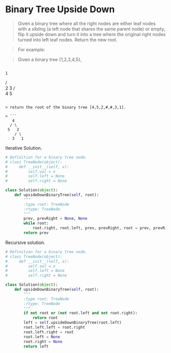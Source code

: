 # Binary Tree Upside Down

> Given a binary tree where all the right nodes are either leaf nodes with a sibling (a left node that shares the same parent node) or empty, flip it upside down and turn it into a tree where the original right nodes turned into left leaf nodes. Return the new root.

> For example:

> Given a binary tree {1,2,3,4,5},

> ```
    1
   / \
  2   3
 / \
4   5
```

> return the root of the binary tree [4,5,2,#,#,3,1].

> ```
   4
  / \
 5   2
    / \
   3   1  
```

Iterative Solution.

```Python
# Definition for a binary tree node.
# class TreeNode(object):
#     def __init__(self, x):
#         self.val = x
#         self.left = None
#         self.right = None

class Solution(object):
    def upsideDownBinaryTree(self, root):
        """
        :type root: TreeNode
        :rtype: TreeNode
        """
        prev, prevRight = None, None
        while root:
            root.right, root.left, prev, prevRight, root = prev, prevRight, root, root.right, root.left
        return prev
```

Recursive solution.

```Python
# Definition for a binary tree node.
# class TreeNode(object):
#     def __init__(self, x):
#         self.val = x
#         self.left = None
#         self.right = None

class Solution(object):
    def upsideDownBinaryTree(self, root):
        """
        :type root: TreeNode
        :rtype: TreeNode
        """
        if not root or (not root.left and not root.right):
            return root
        left = self.upsideDownBinaryTree(root.left)
        root.left.left = root.right
        root.left.right = root
        root.left = None
        root.right = None
        return left
```
